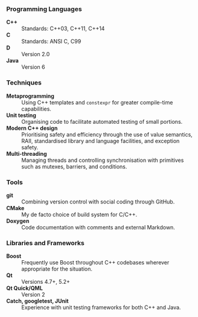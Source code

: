 <div class="pure-g">
    <div class="pure-u-1 pure-u-md-3-8">
        <h3>Programming Languages</h3>
        <dl>
            <dt><strong>C++</strong></dt><dd>Standards: C++03, C++11, C++14</dd>
            <dt><strong>C</strong></dt><dd>Standards: ANSI C, C99</dd>
            <dt><strong>D</strong></dt><dd>Version 2.0</dd>
            <dt><strong>Java</strong></dt><dd>Version 6</dd>
        </dl>
    </div>
    <div class="pure-u-1 pure-u-md-5-8">
        <h3>Techniques</h3>
        <dl>
            <dt><strong>Metaprogramming</strong></dt><dd>Using C++ templates and <code>constexpr</code> for greater compile-time capabilities.</dd>
            <dt><strong>Unit testing</strong></dt><dd>Organising code to facilitate automated testing of small portions.</dd>
            <dt><strong>Modern C++ design</strong></dt><dd>Prioritising safety and efficiency through the use of value semantics, RAII, standardised library and language facilities, and exception safety.</dd>
            <dt><strong>Multi-threading</strong></dt><dd>Managing threads and controlling synchronisation with primitives such as mutexes, barriers, and conditions.</dd>
        </dl>
    </div>
    <div class="pure-u-1 pure-u-md-3-8">
        <h3>Tools</h3>
        <dl>
            <dt><strong>git</strong></dt><dd>Combining version control with social coding through GitHub.</dd>
            <dt><strong>CMake</strong></dt><dd>My de facto choice of build system for C/C++.</dd>
            <dt><strong>Doxygen</strong></dt><dd>Code documentation with comments and external Markdown.</dd>
        </dl>
    </div>
    <div class="pure-u-1 pure-u-md-5-8">
        <h3>Libraries and Frameworks</h3>
        <dl>
            <dt><strong>Boost</strong></dt><dd>Frequently use Boost throughout C++ codebases wherever appropriate for the situation.</dd>
            <dt><strong>Qt</strong></dt><dd>Versions 4.7+, 5.2+</dd>
            <dt><strong>Qt Quick/QML</strong></dt><dd>Version 2</dd>
            <dt><strong>Catch, googletest, JUnit</strong></dt><dd>Experience with unit testing frameworks for both C++ and Java.</dd>
        </dl>
    </div>
</div>
